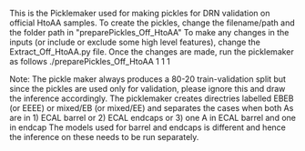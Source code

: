 This is the Picklemaker used for making pickles for DRN validation on official HtoAA samples.
To create the pickles, change the filename/path and the folder path in "preparePickles_Off_HtoAA"
To make any changes in the inputs (or include or exclude some high level features), change the Extract_Off_HtoAA.py file.
Once the changes are made, run the picklemaker as follows
./preparePickles_Off_HtoAA 1 1 1

Note: The pickle maker always produces a 80-20 train-validation split but since the pickles are used only for validation, please ignore this and draw the inference accordingly.
The picklemaker creates directries labelled EBEB (or EEEE) or mixed/EB (or mixed/EE) and separates the cases when both As are in 1) ECAL barrel  or 2) ECAL endcaps or 3) one A in ECAL barrel and one in endcap
The models used for barrel and endcaps is different and hence the inference on these needs to be run separately.
